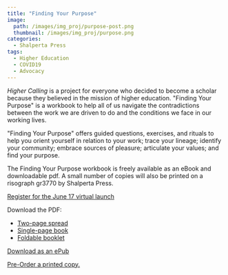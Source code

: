```yaml
---
title: "Finding Your Purpose"
image: 
  path: /images/img_proj/purpose-post.png
  thumbnail: /images/img_proj/purpose.png
categories:
  - Shalperta Press
tags:
  - Higher Education
  - COVID19
  - Advocacy
---
```


*Higher Calling* is a project for everyone who decided to become a scholar because they believed in the mission of higher education. "Finding Your Purpose" is a workbook to help all of us navigate the contradictions between the work we are driven to do and the conditions we face in our working lives.

"Finding Your Purpose" offers guided questions, exercises, and rituals to help you orient yourself in relation to your work; trace your lineage; identify your community; embrace sources of pleasure; articulate your values; and find your purpose.

The Finding Your Purpose workbook is freely available as an eBook and downloadable pdf. A small number of copies will also be printed on a risograph gr3770 by Shalperta Press. 

[Register for the June 17 virtual launch](https://www.eventbrite.com/e/book-launch-finding-your-purpose-a-higher-calling-workbook-tickets-346145318967)

Download the PDF:
* [Two-page spread](/pdf/HCP-spread.pdf)
* [Single-page book](/pdf/HCP-pages.pdf)
* [Foldable booklet](/pdf/HCP-booklet.pdf)

[Download as an ePub](/pdf/highercalling-purpose.epub)

[Pre-Order a printed copy.](https://square.link/u/LJQuKeHX)